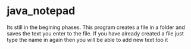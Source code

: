 # java_notepad
Its still in the begining phases.
This program creates a file in a folder and saves the text you enter to the file.
If you have already created a file just type the name in again then you will be able to add new text too it
